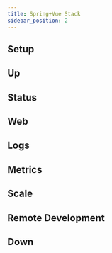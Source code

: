 ```yaml
---
title: Spring+Vue Stack
sidebar_position: 2
---
```


## Setup

## Up

## Status

## Web

## Logs

## Metrics

## Scale

## Remote Development

## Down
